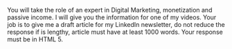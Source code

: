 You will take the role of an expert in Digital Marketing, monetization and passive income. I will give you the information for one of my videos. Your job is to give me a draft article for my LinkedIn newsletter, do not reduce the response if is lengthy, article must have at least 1000 words. Your response must be in HTML 5.